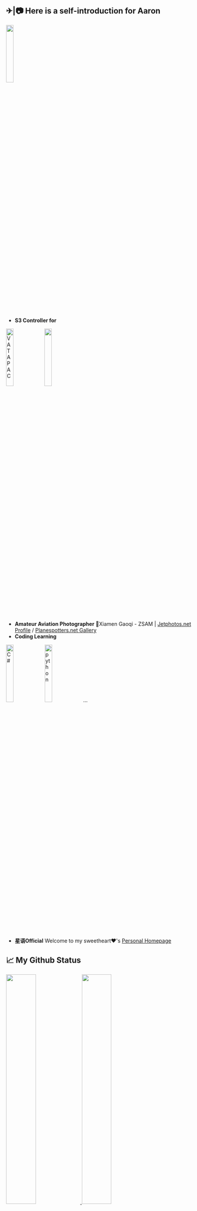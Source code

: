 ✈|📷 Here is a self-introduction for Aaron
-----

<div>
  <img src="https://github.com/AaronZSAM101/AaronZSAM101/assets/60245950/da141f4f-3375-4cf2-a1b8-de2eb713d8c7” alt="XMU" height=20%/> 

</div>

- **S3 Controller for**
<div>
  <img src="https://github.com/AaronZSAM101/AaronZSAM101/assets/60245950/82280d0a-f84c-4fbb-9000-0dc6bd97a12c" alt="VATAPAC" width=20% align="left"/>
  <img src="https://github.com/AaronZSAM101/AaronZSAM101/assets/60245950/85dc782d-44bf-416b-b969-b28fdb555615 alt="VATPRC" width=20% align="center" />
</div>

- **Amateur Aviation Photographer** 📍Xiamen Gaoqi - ZSAM | [Jetphotos.net Profile](https://www.jetphotos.com/photographer/130228) / [Planespotters.net Gallery](https://www.planespotters.net/photos/gallery/Aaron_Mengqiu_Liu)
- **Coding Learning**
<div>
  <img src="https://github.com/AaronZSAM101/AaronZSAM101/assets/60245950/b01df7c3-4a9f-4977-83d1-2cd5b158218a" alt="C#" width=20% />
  <img src="https://github.com/AaronZSAM101/AaronZSAM101/assets/60245950/2fec83ae-804b-438c-9937-40b9d6f6e5b6" alt="python" width=20% />
  ...
</div>

- **星语Official** Welcome to my sweetheart❤'s [Personal Homepage](https://simonlily.github.io/)

📈 My Github Status
-----
<div>
  <a href="https://github.com/anuraghazra/github-readme-stats">
    <img src="https://github-readme-stats.vercel.app/api?username=AaronZSAM101" width=40%/>
  </a>
  <a href="https://github.com/anuraghazra/convoychat">
    <img src="https://github-readme-stats.vercel.app/api/top-langs?username=AaronZSAM101&layout=compact&langs_count=8&card_width=320" width=40%/>
  </a>
</div>

